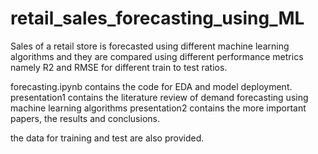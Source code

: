 # retail_sales_forecasting_using_ML

Sales of a retail store is forecasted using different machine learning algorithms and they are compared using different performance metrics
namely R2 and RMSE for different train to test ratios.

forecasting.ipynb contains the code for EDA and model deployment.
presentation1 contains the literature review of demand forecasting using machine learning algorithms
presentation2 contains the more important papers, the results and conclusions.

the data for training and test are also provided.
